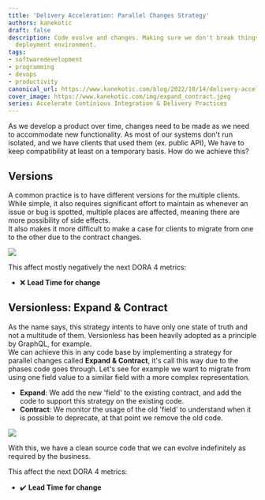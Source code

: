 ```yaml
---
title: 'Delivery Acceleration: Parallel Changes Strategy'
authors: kanekotic
draft: false
description: Code evolve and changes. Making sure we don't break things in a continuous
  deployment environment.
tags:
- softwaredevelopment
- programming
- devops
- productivity
canonical_url: https://www.kanekotic.com/blog/2022/10/14/delivery-acceleration-parallel-changes-strategy
cover_image: https://www.kanekotic.com/img/expand_contract.jpeg
series: Accelerate Continious Integration & Delivery Practices
---
```


As we develop a product over time, changes need to be made as we need to accommodate new functionality. As most of our systems don't run isolated, and we have clients that used them (ex. public API), We have to keep compatibility at least on a temporary basis. How do we achieve this?

## Versions

A common practice is to have different versions for the multiple clients. While simple, it also requires significant effort to maintain as whenever an issue or bug is spotted, multiple places are affected, meaning there are more possibility of side effects.  
It also makes it more difficult to make a case for clients to migrate from one to the other due to the contract changes.

![](https://www.kanekotic.com/img/version.png)

This affect mostly negatively the next DORA 4 metrics:

* ❌ **Lead Time for change**

## Versionless: Expand & Contract

As the name says, this strategy intents to have only one state of truth and not a multitude of them. Versionless has been heavily adopted as a principle by GraphQL, for example.  
We can achieve this in any code base by implementing a strategy for parallel changes called **Expand & Contract**, it's call this way due to the phases code goes through. Let's see for example we want to migrate from using one field value to a similar field with a more complex representation.

* **Expand**: We add the new 'field' to the existing contract, and add the code to support this strategy on the existing code.
* **Contract**: We monitor the usage of the old 'field' to understand when it is possible to deprecate, at that point we remove the old code.

![](https://www.kanekotic.com/img/expand_contract.jpeg)

With this, we have a clean source code that we can evolve indefinitely as required by the business.

This affect the next DORA 4 metrics:

* ✔️ **Lead Time for change**